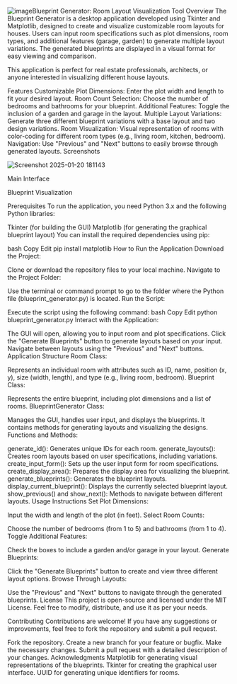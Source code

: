 ![image](https://github.com/user-attachments/assets/3051cbf3-dde5-45c8-ac1a-64c4776ef226)Blueprint Generator: Room Layout Visualization Tool
Overview
The Blueprint Generator is a desktop application developed using Tkinter and Matplotlib, designed to create and visualize customizable room layouts for houses. Users can input room specifications such as plot dimensions, room types, and additional features (garage, garden) to generate multiple layout variations. The generated blueprints are displayed in a visual format for easy viewing and comparison.

This application is perfect for real estate professionals, architects, or anyone interested in visualizing different house layouts.

Features
Customizable Plot Dimensions: Enter the plot width and length to fit your desired layout.
Room Count Selection: Choose the number of bedrooms and bathrooms for your blueprint.
Additional Features: Toggle the inclusion of a garden and garage in the layout.
Multiple Layout Variations: Generate three different blueprint variations with a base layout and two design variations.
Room Visualization: Visual representation of rooms with color-coding for different room types (e.g., living room, kitchen, bedroom).
Navigation: Use "Previous" and "Next" buttons to easily browse through generated layouts.
Screenshots


![Screenshot 2025-01-20 181143](https://github.com/user-attachments/assets/7a9b4ecc-aebd-4f83-b1b3-2907a3c23454)


Main Interface

Blueprint Visualization

Prerequisites
To run the application, you need Python 3.x and the following Python libraries:

Tkinter (for building the GUI)
Matplotlib (for generating the graphical blueprint layout)
You can install the required dependencies using pip:

bash
Copy
Edit
pip install matplotlib
How to Run the Application
Download the Project:

Clone or download the repository files to your local machine.
Navigate to the Project Folder:

Use the terminal or command prompt to go to the folder where the Python file (blueprint_generator.py) is located.
Run the Script:

Execute the script using the following command:
bash
Copy
Edit
python blueprint_generator.py
Interact with the Application:

The GUI will open, allowing you to input room and plot specifications.
Click the "Generate Blueprints" button to generate layouts based on your input.
Navigate between layouts using the "Previous" and "Next" buttons.
Application Structure
Room Class:

Represents an individual room with attributes such as ID, name, position (x, y), size (width, length), and type (e.g., living room, bedroom).
Blueprint Class:

Represents the entire blueprint, including plot dimensions and a list of rooms.
BlueprintGenerator Class:

Manages the GUI, handles user input, and displays the blueprints. It contains methods for generating layouts and visualizing the designs.
Functions and Methods:

generate_id(): Generates unique IDs for each room.
generate_layouts(): Creates room layouts based on user specifications, including variations.
create_input_form(): Sets up the user input form for room specifications.
create_display_area(): Prepares the display area for visualizing the blueprint.
generate_blueprints(): Generates the blueprint layouts.
display_current_blueprint(): Displays the currently selected blueprint layout.
show_previous() and show_next(): Methods to navigate between different layouts.
Usage Instructions
Set Plot Dimensions:

Input the width and length of the plot (in feet).
Select Room Counts:

Choose the number of bedrooms (from 1 to 5) and bathrooms (from 1 to 4).
Toggle Additional Features:

Check the boxes to include a garden and/or garage in your layout.
Generate Blueprints:

Click the "Generate Blueprints" button to create and view three different layout options.
Browse Through Layouts:

Use the "Previous" and "Next" buttons to navigate through the generated blueprints.
License
This project is open-source and licensed under the MIT License. Feel free to modify, distribute, and use it as per your needs.

Contributing
Contributions are welcome! If you have any suggestions or improvements, feel free to fork the repository and submit a pull request.

Fork the repository.
Create a new branch for your feature or bugfix.
Make the necessary changes.
Submit a pull request with a detailed description of your changes.
Acknowledgments
Matplotlib for generating visual representations of the blueprints.
Tkinter for creating the graphical user interface.
UUID for generating unique identifiers for rooms.
